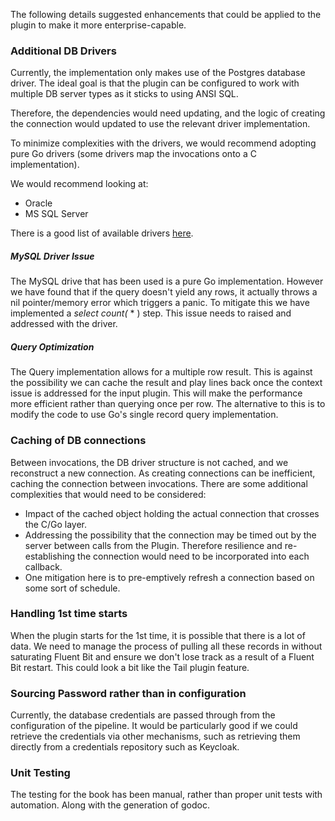 The following details suggested enhancements that could be applied to the plugin to make it more enterprise-capable.



### Additional DB Drivers

Currently, the implementation only makes use of the Postgres database driver. The ideal goal is that the plugin can be configured to work with multiple DB server types as it sticks to using ANSI SQL.

Therefore, the dependencies would need updating, and the logic of creating the connection would updated to use the relevant driver implementation.

To minimize complexities with the drivers, we would recommend adopting pure Go drivers (some drivers map the invocations onto a C implementation).

We would recommend looking at:
- Oracle
- MS SQL Server

There is a good list of available drivers [here](https://zchee.github.io/golang-wiki/SQLDrivers/).

##### MySQL Driver Issue

The MySQL drive that has been used is a pure Go implementation. However we have found that if the query doesn't yield any rows, it actually throws a nil pointer/memory error which triggers a panic. To mitigate this we have implemented a *select count(* * ) step. This issue needs to raised and addressed with the driver.

##### Query Optimization

The Query implementation allows for a multiple row result. This is against the possibility we can cache the result and play lines back  once the context issue is addressed  for the input plugin. This will make the performance more efficient rather than querying once per row. The alternative to this is to modify the code to use Go's single record query implementation.

### Caching of DB connections

Between invocations, the DB driver structure is not cached, and we reconstruct a new connection. As creating connections can be inefficient, caching the connection between invocations. There are some additional complexities that would need to be considered:

- Impact of the cached object holding the actual connection that crosses the C/Go layer.
- Addressing the possibility that the connection may be timed out by the server between calls from the Plugin. Therefore resilience and re-establishing the connection would need to be incorporated into each callback.
- One mitigation here is to pre-emptively refresh a connection based on some sort of schedule.

### Handling 1st time starts

When the plugin starts for the 1st time, it is possible that there is a lot of data. We need to manage the process of pulling all these records in without saturating Fluent Bit and ensure we don't lose track as a result of a Fluent Bit restart.  This could look a bit like the Tail plugin feature.

### Sourcing Password rather than in configuration

Currently, the database credentials are passed through from the configuration of the pipeline.  It would be particularly good if we could retrieve the credentials via other mechanisms, such as retrieving them directly from a credentials repository such as Keycloak.

### Unit Testing

The testing for the book has been manual, rather than proper unit tests with automation. Along with the generation of godoc.
